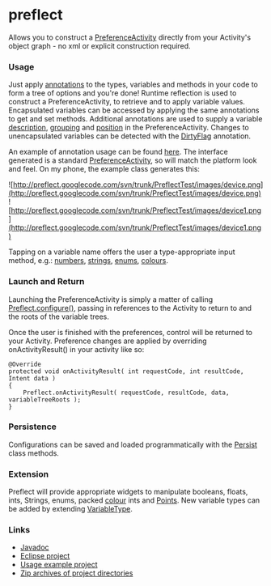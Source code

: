 # preflect #

Allows you to construct a [PreferenceActivity](http://developer.android.com/reference/android/preference/PreferenceActivity.html) directly from your Activity's object graph - no xml or explicit construction required.

### Usage ###

Just apply [annotations](http://preflect.googlecode.com/svn/trunk/Preflect/doc/com/ryanm/preflect/annote/Variable.html) to the types, variables and methods in your code to form a tree of options and you're done! Runtime reflection is used to construct a PreferenceActivity, to retrieve and to apply variable values. Encapsulated variables can be accessed by applying the same annotations to get and set methods. Additional annotations are used to supply a variable [description](http://preflect.googlecode.com/svn/trunk/Preflect/doc/com/ryanm/preflect/annote/Summary.html), [grouping](http://preflect.googlecode.com/svn/trunk/Preflect/doc/com/ryanm/preflect/annote/Category.html) and [position](http://preflect.googlecode.com/svn/trunk/Preflect/doc/com/ryanm/preflect/annote/Order.html) in the PreferenceActivity.
Changes to unencapsulated variables can be detected with the [DirtyFlag](http://preflect.googlecode.com/svn/trunk/Preflect/doc/com/ryanm/preflect/annote/DirtyFlag.html) annotation.

An example of annotation usage can be found [here](http://code.google.com/p/preflect/source/browse/trunk/PreflectTest/src/com/ryanm/preflect/test/ConfTest.java). The interface generated is a standard [PreferenceActivity](http://developer.android.com/reference/android/preference/PreferenceActivity.html), so will match the platform look and feel. On my phone, the example class generates this:

![http://preflect.googlecode.com/svn/trunk/PreflectTest/images/device.png](http://preflect.googlecode.com/svn/trunk/PreflectTest/images/device.png) ![http://preflect.googlecode.com/svn/trunk/PreflectTest/images/device1.png](http://preflect.googlecode.com/svn/trunk/PreflectTest/images/device1.png)

Tapping on a variable name offers the user a type-appropriate input method, e.g.: [numbers](http://preflect.googlecode.com/svn/trunk/PreflectTest/images/number.png), [strings](http://preflect.googlecode.com/svn/trunk/PreflectTest/images/string.png), [enums](http://preflect.googlecode.com/svn/trunk/PreflectTest/images/enum.png), [colours](http://preflect.googlecode.com/svn/trunk/PreflectTest/images/colour.png).

### Launch and Return ###

Launching the PreferenceActivity is simply a matter of calling [Preflect.configure()](http://preflect.googlecode.com/svn/trunk/Preflect/doc/com/ryanm/preflect/Preflect.html#configure(Activity,_java.lang.Object...)), passing in references to the Activity to return to and the roots of the variable trees.

Once the user is finished with the preferences, control will be returned to your Activity. Preference changes are applied by overriding onActivityResult() in your activity like so:
```
@Override
protected void onActivityResult( int requestCode, int resultCode, Intent data )
{
	Preflect.onActivityResult( requestCode, resultCode, data, variableTreeRoots );
}
```

### Persistence ###

Configurations can be saved and loaded programmatically with the [Persist](http://preflect.googlecode.com/svn/trunk/Preflect/doc/com/ryanm/preflect/Persist.html) class methods.

### Extension ###

Preflect will provide appropriate widgets to manipulate booleans, floats, ints, Strings, enums, packed [colour](http://developer.android.com/reference/android/graphics/Color.html) ints and [Points](http://developer.android.com/reference/android/graphics/Point.html). New variable types can be added by extending [VariableType](http://preflect.googlecode.com/svn/trunk/Preflect/doc/com/ryanm/preflect/VariableType.html).

### Links ###

  * [Javadoc](http://preflect.googlecode.com/svn/trunk/Preflect/doc/index.html)
  * [Eclipse project](http://code.google.com/p/preflect/source/browse/#svn/trunk/Preflect)
  * [Usage example project](http://code.google.com/p/preflect/source/browse/#svn/trunk/PreflectTest)
  * [Zip archives of project directories](http://code.google.com/p/preflect/downloads/list)